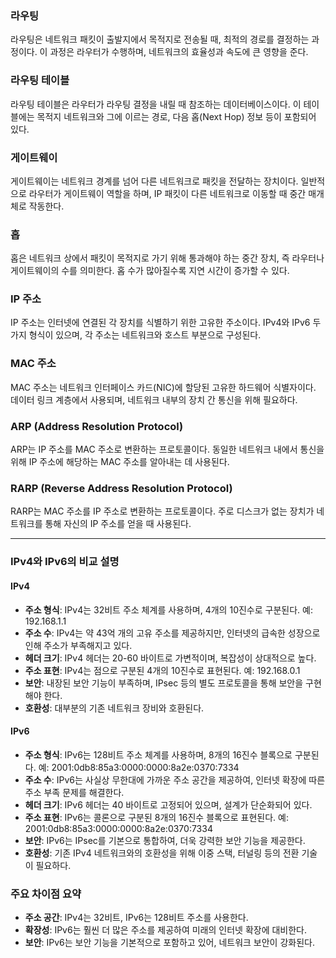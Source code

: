 ### 라우팅
라우팅은 네트워크 패킷이 출발지에서 목적지로 전송될 때, 최적의 경로를 결정하는 과정이다. 이 과정은 라우터가 수행하며, 네트워크의 효율성과 속도에 큰 영향을 준다.

### 라우팅 테이블
라우팅 테이블은 라우터가 라우팅 결정을 내릴 때 참조하는 데이터베이스이다. 이 테이블에는 목적지 네트워크와 그에 이르는 경로, 다음 홉(Next Hop) 정보 등이 포함되어 있다.

### 게이트웨이
게이트웨이는 네트워크 경계를 넘어 다른 네트워크로 패킷을 전달하는 장치이다. 일반적으로 라우터가 게이트웨이 역할을 하며, IP 패킷이 다른 네트워크로 이동할 때 중간 매개체로 작동한다.

### 홉
홉은 네트워크 상에서 패킷이 목적지로 가기 위해 통과해야 하는 중간 장치, 즉 라우터나 게이트웨이의 수를 의미한다. 홉 수가 많아질수록 지연 시간이 증가할 수 있다.

### IP 주소
IP 주소는 인터넷에 연결된 각 장치를 식별하기 위한 고유한 주소이다. IPv4와 IPv6 두 가지 형식이 있으며, 각 주소는 네트워크와 호스트 부분으로 구성된다.

### MAC 주소
MAC 주소는 네트워크 인터페이스 카드(NIC)에 할당된 고유한 하드웨어 식별자이다. 데이터 링크 계층에서 사용되며, 네트워크 내부의 장치 간 통신을 위해 필요하다.

### ARP (Address Resolution Protocol)
ARP는 IP 주소를 MAC 주소로 변환하는 프로토콜이다. 동일한 네트워크 내에서 통신을 위해 IP 주소에 해당하는 MAC 주소를 알아내는 데 사용된다.

### RARP (Reverse Address Resolution Protocol)
RARP는 MAC 주소를 IP 주소로 변환하는 프로토콜이다. 주로 디스크가 없는 장치가 네트워크를 통해 자신의 IP 주소를 얻을 때 사용된다.

---

### IPv4와 IPv6의 비교 설명

#### IPv4
- **주소 형식**: IPv4는 32비트 주소 체계를 사용하며, 4개의 10진수로 구분된다. 예: 192.168.1.1
- **주소 수**: IPv4는 약 43억 개의 고유 주소를 제공하지만, 인터넷의 급속한 성장으로 인해 주소가 부족해지고 있다.
- **헤더 크기**: IPv4 헤더는 20-60 바이트로 가변적이며, 복잡성이 상대적으로 높다.
- **주소 표현**: IPv4는 점으로 구분된 4개의 10진수로 표현된다. 예: 192.168.0.1
- **보안**: 내장된 보안 기능이 부족하며, IPsec 등의 별도 프로토콜을 통해 보안을 구현해야 한다.
- **호환성**: 대부분의 기존 네트워크 장비와 호환된다.

#### IPv6
- **주소 형식**: IPv6는 128비트 주소 체계를 사용하며, 8개의 16진수 블록으로 구분된다. 예: 2001:0db8:85a3:0000:0000:8a2e:0370:7334
- **주소 수**: IPv6는 사실상 무한대에 가까운 주소 공간을 제공하여, 인터넷 확장에 따른 주소 부족 문제를 해결한다.
- **헤더 크기**: IPv6 헤더는 40 바이트로 고정되어 있으며, 설계가 단순화되어 있다.
- **주소 표현**: IPv6는 콜론으로 구분된 8개의 16진수 블록으로 표현된다. 예: 2001:0db8:85a3:0000:0000:8a2e:0370:7334
- **보안**: IPv6는 IPsec를 기본으로 통합하여, 더욱 강력한 보안 기능을 제공한다.
- **호환성**: 기존 IPv4 네트워크와의 호환성을 위해 이중 스택, 터널링 등의 전환 기술이 필요하다.

### 주요 차이점 요약
- **주소 공간**: IPv4는 32비트, IPv6는 128비트 주소를 사용한다.
- **확장성**: IPv6는 훨씬 더 많은 주소를 제공하여 미래의 인터넷 확장에 대비한다.
- **보안**: IPv6는 보안 기능을 기본적으로 포함하고 있어, 네트워크 보안이 강화된다.
